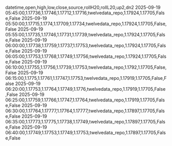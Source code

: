datetime,open,high,low,close,source,rollH20,rollL20,up2,dn2
2025-09-19 05:45:00,1.17736,1.17746,1.17712,1.17716,twelvedata_repo,1.17924,1.17705,False,False
2025-09-19 05:50:00,1.17715,1.1774,1.17709,1.17734,twelvedata_repo,1.17924,1.17705,False,False
2025-09-19 05:55:00,1.17735,1.17746,1.17731,1.17739,twelvedata_repo,1.17924,1.17705,False,False
2025-09-19 06:00:00,1.17738,1.17759,1.17737,1.17753,twelvedata_repo,1.17924,1.17705,False,False
2025-09-19 06:05:00,1.17753,1.17768,1.17749,1.17756,twelvedata_repo,1.17924,1.17705,False,False
2025-09-19 06:10:00,1.17755,1.17756,1.17739,1.17753,twelvedata_repo,1.1792,1.17705,False,False
2025-09-19 06:15:00,1.1775,1.17761,1.17747,1.17753,twelvedata_repo,1.17919,1.17705,False,False
2025-09-19 06:20:00,1.17753,1.17764,1.17749,1.1776,twelvedata_repo,1.17919,1.17705,False,False
2025-09-19 06:25:00,1.17759,1.17766,1.17747,1.17764,twelvedata_repo,1.17919,1.17705,False,False
2025-09-19 06:30:00,1.17764,1.17777,1.17764,1.17777,twelvedata_repo,1.17897,1.17705,False,False
2025-09-19 06:35:00,1.17773,1.17775,1.17738,1.17749,twelvedata_repo,1.17897,1.17705,False,False
2025-09-19 06:40:00,1.17749,1.17753,1.17749,1.17753,twelvedata_repo,1.17897,1.17705,False,False
